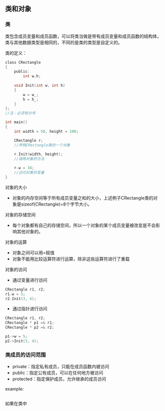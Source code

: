 ## 类和对象

### 类
类包含成员变量和成员函数，可以将类当做是带有成员变量和成员函数的结构体，类与其他数据类型是相同的，不同的是类的类型是自定义的。

类的定义：
```c
class CRectangle
{
    public:
        int w,h;
    
    void Init(int w, int h)
    {
        w = w_;
        h = h_;
    }
};
//注：必须有分号

int main()
{
    int width = 50, height = 100;

    CRectangle r;
    //声明CRectangle类的一个对象
    
    r.Init(width, height);
    //调用对象的方法

    r.w = 34;
    //访问对象的变量
}
```
对象的大小
- 对象的内存空间等于所有成员变量之和的大小，上述例子CRectangle类的对象是sizeof(CRectangle)=8个字节大小。

对象的存储空间
- 每个对象都有自己的存储空间，所以一个对象的某个成员变量被改变是不会影响其他对象的。

对象的运算
- 对象之间可以用=赋值
- 对象不能用比较运算符进行运算，除非这些运算符进行了重载


对象的访问
- 通过变量进行访问
```c
CRectangle r1, r2;
r1.w = 5;
r2.Init(3, 4);
```
- 通过指针进行访问
```c
CRectangle r1, r2;
CRectangle * p1 =& r1;
CRectangle * p2 =& r2;

p1->w = 5;
p2->Init(3, 4);
```

### 类成员的访问范围
- private：指定私有成员，只能在成员函数内被访问
- public：指定公有成员，可以在任何地方被访问
- protected：指定保护成员，允许继承的成员访问

example:
```c

```

如果在类中